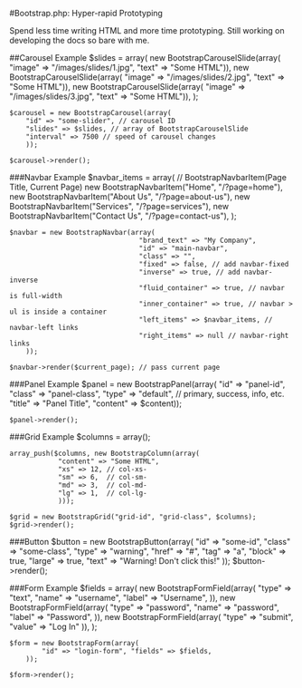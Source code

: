 #Bootstrap.php: Hyper-rapid Prototyping

Spend less time writing HTML and more time prototyping. Still working on developing the docs so bare with me.

##Carousel Example
	$slides = array(
				new BootstrapCarouselSlide(array(
					"image" => "/images/slides/1.jpg",
					"text" => "Some HTML")),
				new BootstrapCarouselSlide(array(
					"image" => "/images/slides/2.jpg",
					"text" => "Some HTML")),
				new BootstrapCarouselSlide(array(
					"image" => "/images/slides/3.jpg",
					"text" => "Some HTML")),
			);

	$carousel = new BootstrapCarousel(array(
		"id" => "some-slider", // carousel ID
		"slides" => $slides, // array of BootstrapCarouselSlide
		"interval" => 7500 // speed of carousel changes
		));

	$carousel->render();

###Navbar Example
	$navbar_items = array( // BootstrapNavbarItem(Page Title, Current Page)
						new BootstrapNavbarItem("Home", "/?page=home"),
						new BootstrapNavbarItem("About Us", "/?page=about-us"),
						new BootstrapNavbarItem("Services", "/?page=services"),
						new BootstrapNavbarItem("Contact Us", "/?page=contact-us"),
					);

	$navbar = new BootstrapNavbar(array(
									"brand_text" => "My Company", 
									"id" => "main-navbar",
									"class" => "",
									"fixed" => false, // add navbar-fixed
									"inverse" => true, // add navbar-inverse
									"fluid_container" => true, // navbar is full-width
									"inner_container" => true, // navbar > ul is inside a container
									"left_items" => $navbar_items, // navbar-left links 
									"right_items" => null // navbar-right links
		));

	$navbar->render($current_page); // pass current page

###Panel Example
	$panel = new BootstrapPanel(array(
		"id" => "panel-id", 
		"class" => "panel-class", 
		"type" => "default", // primary, success, info, etc.
		"title" => "Panel Title", 
		"content" => $content));

	$panel->render();

###Grid Example
	$columns = array();

	array_push($columns, new BootstrapColumn(array(
				"content" => "Some HTML",
				"xs" => 12,	// col-xs-
				"sm" => 6,	// col-sm-
				"md" => 3,	// col-md-
				"lg" => 1,	// col-lg-
				)));

	$grid = new BootstrapGrid("grid-id", "grid-class", $columns);
	$grid->render();

###Button
	$button = new BootstrapButton(array(
				"id" => "some-id",
				"class" => "some-class",
				"type" => "warning",
				"href" => "#",
				"tag" => "a",
				"block" => true,
				"large" => true,
				"text" => "Warning! Don't click this!"
			));
	$button->render();

###Form Example
	$fields = array(
			new BootstrapFormField(array(
				"type" => "text", "name" => "username", "label" => "Username",
				)),
			new BootstrapFormField(array(
				"type" => "password", "name" => "password", "label" => "Password",
				)),
			new BootstrapFormField(array(
				"type" => "submit", "value" => "Log In"
				)),
		);

	$form = new BootstrapForm(array(
			"id" => "login-form", "fields" => $fields,
		));

	$form->render();